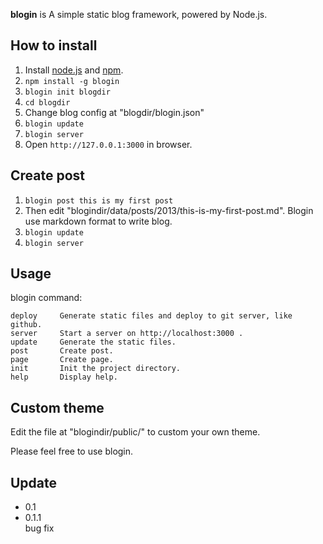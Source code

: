 **blogin** is A simple static blog framework, powered by Node.js.

How to install
---
1. Install [node.js](http://nodejs.org/) and [npm](https://npmjs.org/).
2. `npm install -g blogin`
3. `blogin init blogdir`
4. `cd blogdir`
5. Change blog config at "blogdir/blogin.json"
4. `blogin update`
5. `blogin server`
6. Open `http://127.0.0.1:3000` in browser.

Create post
---
1. `blogin post this is my first post`
2. Then edit "blogindir/data/posts/2013/this-is-my-first-post.md". Blogin use markdown format to write blog. 
3. `blogin update`
4. `blogin server`

Usage
---
blogin command:

    deploy     Generate static files and deploy to git server, like github.
    server     Start a server on http://localhost:3000 .
    update     Generate the static files.
    post       Create post.
    page       Create page.
    init       Init the project directory.
    help       Display help.

Custom theme
---
Edit the file at "blogindir/public/" to custom your own theme.


Please feel free to use blogin.

Update
---

* 0.1
* 0.1.1 <br/>bug fix

